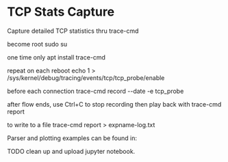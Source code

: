 # TCP Stats Capture

Capture detailed TCP statistics thru trace-cmd


 become root
	sudo su

 one time only
	apt install trace-cmd

 repeat on each reboot
	echo 1 > /sys/kernel/debug/tracing/events/tcp/tcp_probe/enable

 before each connection
	trace-cmd record --date -e tcp_probe

 after flow ends, use Ctrl+C to stop recording
 then play back with
	trace-cmd report

 to write to a file 
	trace-cmd report > expname-log.txt


Parser and plotting examples can be found in:

TODO clean up and upload jupyter notebook.

